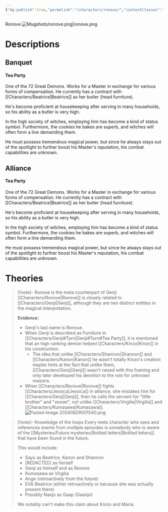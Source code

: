 ```yaml
---
{"dg-publish":true,"permalink":"/characters/ronove/","contentClasses":"center-headings","tags":["furniture"],"created":"2025-02-27T17:44:13.441+01:00","updated":"2025-04-13T15:46:23.907+02:00"}
---
```


Ronove
![Mugshots/ronove.png|ronove.png](/img/user/Mugshots/ronove.png)
# Descriptions


## Banquet
#### Tea Party

One of the 72 Great Demons. Works for a Master in exchange for various forms of compensation. He currently has a contract with [[Characters/Beatrice\|Beatrice]] as her butler (head furniture).

He's become proficient at housekeeping after serving in many households, so his ability as a butler is very high.

In the high society of witches, employing him has become a kind of status symbol. Furthermore, the cookies he bakes are superb, and witches will often form a line demanding them.

He must possess tremendous magical power, but since he always stays out of the spotlight to further boost his Master's reputation, his combat capabilities are unknown.
## Alliance
#### Tea Party

One of the 72 Great Demons. Works for a Master in exchange for various forms of compensation. He currently has a contract with [[Characters/Beatrice\|Beatrice]] as her butler (head furniture).

He's become proficient at housekeeping after serving in many households, so his ability as a butler is very high.

In the high society of witches, employing him has become a kind of status symbol. Furthermore, the cookies he bakes are superb, and witches will often form a line demanding them.

He must possess tremendous magical power, but since he always stays out of the spotlight to further boost his Master's reputation, his combat capabilities are unknown.
# Theories


<div class="transclusion internal-embed is-loaded"><div class="markdown-embed">



> [!note]- Ronove is the meta counterpart of Genji
> [[Characters/Ronove\|Ronove]] is closely related to [[Characters/Genji\|Genji]], although they are two distinct entities in the magical interpretation.
> 
> **Evidence:**
> - Genji's last name is Ronoue.
> - When Genji is described as Furniture in [[Characters/Genji#Turn\|Genji#Turn#Tea Party]], it is mentioned that an high ranking demon helped [[Characters/Kinzo\|Kinzo]] in his construction. 
> 	- The idea that unlike [[Characters/Shannon\|Shannon]] and [[Characters/Kanon\|Kanon]] he wasn't totally Kinzo's creation maybe hints at the fact that unlike them, [[Characters/Genji\|Genji]] wasn't raised with this framing and only later developed his devotion to the role for unknown reasons.
> - When [[Characters/Ronove\|Ronove]] fights [[Characters/Jessica\|Jessica]] in alliance, she mistakes him for [[Characters/Genji\|Genji]], then he calls the servant his "little brother" and "vessel", not unlike [[Characters/Virgilia\|Virgilia]] and [[Characters/Kumasawa\|Kumasawa]].
> ![Pasted image 20240829001540.png](/img/user/Attachments/Pasted%20image%2020240829001540.png)

</div></div>



<div class="transclusion internal-embed is-loaded"><div class="markdown-embed">



> [!note]- Knowledge of the loops
> Every meta character who sees and references events from multiple episodes is somebody who is aware of the [[Mysteries/Future mysteries/Bottled letters\|Bottled letters]] that have been found in the future.
> 
> This would include:
> - Sayo as Beatrice, Kanon and Shannon
> - \[REDACTED\] as herself
> - Genji as himself and as Ronove
> - Kumasawa as Virgilia
> - Ange (retroactively from the future)
> - EVA Beatrice (either retroactively or because she was actually present there)
> - Possibly Nanjo as Gaap (Gaanjo)
> 
> We notably can't make this claim about Kinzo and Maria.

</div></div>


